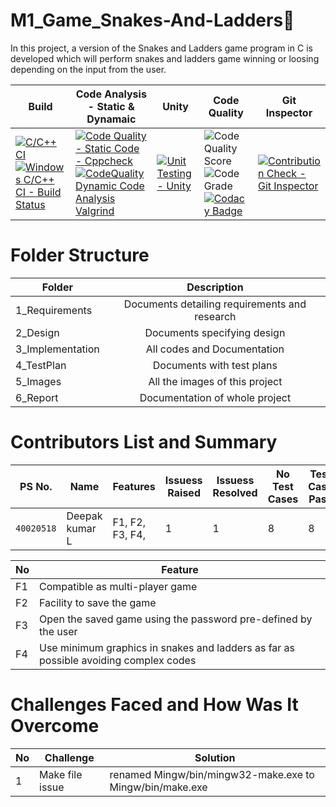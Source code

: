 # M1_Game_Snakes-And-Ladders🐍
   In this project, a version of the Snakes and Ladders game program in C is developed which will perform snakes and ladders game winning or loosing depending on the input from the user.

| Build | Code Analysis - Static & Dynamaic | Unity | Code Quality | Git Inspector |
|---|---|---|---|---|
| [![C/C++ CI](https://github.com/Dk15rk22/M1_Game_Snakes-And-Ladders/actions/workflows/Linux..yml/badge.svg?branch=main)](https://github.com/Dk15rk22/M1_Game_Snakes-And-Ladders/actions/workflows/Linux..yml) [![Windows C/C++ CI - Build Status](https://github.com/Dk15rk22/M1_Game_Snakes-And-Ladders/actions/workflows/Windows.yml/badge.svg)](https://github.com/Dk15rk22/M1_Game_Snakes-And-Ladders/actions/workflows/Windows.yml) | [![Code Quality - Static Code - Cppcheck](https://github.com/Dk15rk22/M1_Snakes-And-Ladders-Game/actions/workflows/cppcheck.yml/badge.svg)](https://github.com/Dk15rk22/M1_Snakes-And-Ladders-Game/actions/workflows/cppcheck.yml) [![CodeQuality Dynamic Code Analysis Valgrind](https://github.com/Dk15rk22/M1_Snakes-And-Ladders-Game/actions/workflows/valgrind.yml/badge.svg)](https://github.com/Dk15rk22/M1_Snakes-And-Ladders-Game/actions/workflows/valgrind.yml)| [![Unit Testing - Unity](https://github.com/Dk15rk22/M1_Snakes-And-Ladders-Game/actions/workflows/unity.yml/badge.svg)](https://github.com/Dk15rk22/M1_Snakes-And-Ladders-Game/actions/workflows/unity.yml) | ![Code Quality Score](https://api.codiga.io/project/29805/score/svg) ![Code Grade](https://api.codiga.io/project/29805/status/svg) [![Codacy Badge](https://app.codacy.com/project/badge/Grade/996179e197e94247af49f6c01b8077a1)](https://www.codacy.com/gh/Dk15rk22/M1_Game_Snakes-And-Ladders/dashboard?utm_source=github.com&amp;utm_medium=referral&amp;utm_content=Dk15rk22/M1_Game_Snakes-And-Ladders&amp;utm_campaign=Badge_Grade) | [![Contribution Check - Git Inspector](https://github.com/Dk15rk22/M1_Snakes-And-Ladders-Game/actions/workflows/gitinspector.yml/badge.svg)](https://github.com/Dk15rk22/M1_Snakes-And-Ladders-Game/actions/workflows/gitinspector.yml) |

# Folder Structure
| Folder   |      Description     |  
|----------|:-------------:|
| 1_Requirements |  Documents detailing requirements and research |
| 2_Design |    Documents specifying design  | 
| 3_Implementation |   All codes and Documentation  |
| 4_TestPlan |  Documents with test plans |
| 5_Images |    All the images of this project  | 
| 6_Report |    Documentation of whole project  |      

# Contributors List and Summary
| PS No. | Name | Features | Issuess Raised | Issuess Resolved | No Test Cases | Test Case Pass |
|---|---|---|---|---|---|---|
| `40020518` | Deepak kumar L | F1, F2, F3, F4, | 1 | 1 | 8 | 8 |

| No | Feature |
|---|---|
| F1 |  Compatible as multi-player game |
| F2 |  Facility to save the game |
| F3 |  Open the saved game using the password pre-defined by the user |
| F4 |  Use minimum graphics in snakes and ladders as far as possible avoiding complex codes |

# Challenges Faced and How Was It Overcome
| No | Challenge | Solution |
|---|---|---|
| 1  | Make file issue | renamed Mingw/bin/mingw32-make.exe to Mingw/bin/make.exe |

